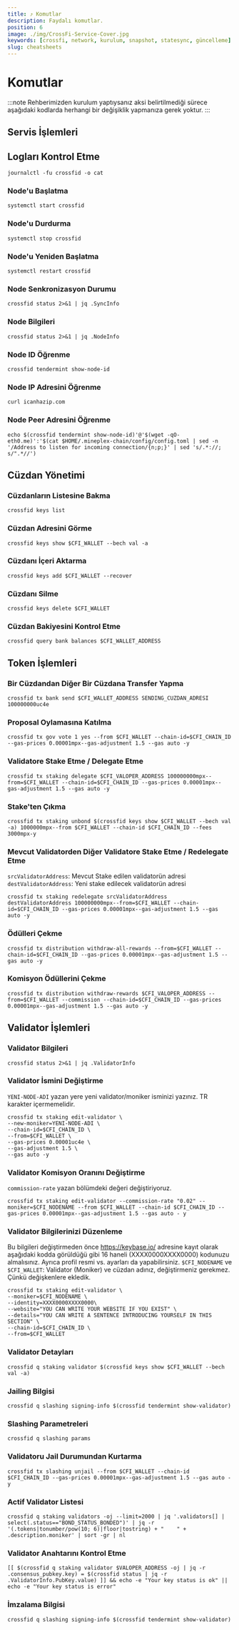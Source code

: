 ```yaml
---
title: ⤴️ Komutlar
description: Faydalı komutlar.
position: 6
image: ./img/CrossFi-Service-Cover.jpg
keywords: [crossfi, network, kurulum, snapshot, statesync, güncelleme]
slug: cheatsheets
---
```


# Komutlar
:::note
Rehberimizden kurulum yaptıysanız aksi belirtilmediği sürece aşağıdaki kodlarda herhangi bir değişiklik yapmanıza gerek yoktur.
:::

## Servis İşlemleri 

## Logları Kontrol Etme 
```
journalctl -fu crossfid -o cat
```

### Node'u Başlatma
```
systemctl start crossfid
```

### Node'u Durdurma
```
systemctl stop crossfid
```

### Node'u Yeniden Başlatma
```
systemctl restart crossfid
```

### Node Senkronizasyon Durumu
```
crossfid status 2>&1 | jq .SyncInfo
```

### Node Bilgileri
```
crossfid status 2>&1 | jq .NodeInfo
```

### Node ID Öğrenme
```
crossfid tendermint show-node-id
```

### Node IP Adresini Öğrenme
```
curl icanhazip.com
```

### Node Peer Adresini Öğrenme
```
echo $(crossfid tendermint show-node-id)'@'$(wget -qO- eth0.me)':'$(cat $HOME/.mineplex-chain/config/config.toml | sed -n '/Address to listen for incoming connection/{n;p;}' | sed 's/.*://; s/".*//')
```

## Cüzdan Yönetimi

### Cüzdanların Listesine Bakma
```
crossfid keys list
```

### Cüzdan Adresini Görme
```
crossfid keys show $CFI_WALLET --bech val -a
```

### Cüzdanı İçeri Aktarma
```
crossfid keys add $CFI_WALLET --recover
```

### Cüzdanı Silme
```
crossfid keys delete $CFI_WALLET
```

### Cüzdan Bakiyesini Kontrol Etme
```
crossfid query bank balances $CFI_WALLET_ADDRESS
```

## Token İşlemleri

### Bir Cüzdandan Diğer Bir Cüzdana Transfer Yapma
```
crossfid tx bank send $CFI_WALLET_ADDRESS SENDING_CUZDAN_ADRESI 100000000uc4e
```

### Proposal Oylamasına Katılma
```
crossfid tx gov vote 1 yes --from $CFI_WALLET --chain-id=$CFI_CHAIN_ID --gas-prices 0.00001mpx--gas-adjustment 1.5 --gas auto -y
```

### Validatore Stake Etme / Delegate Etme
```
crossfid tx staking delegate $CFI_VALOPER_ADDRESS 100000000mpx--from=$CFI_WALLET --chain-id=$CFI_CHAIN_ID --gas-prices 0.00001mpx--gas-adjustment 1.5 --gas auto -y
```

### Stake'ten Çıkma
```
crossfid tx staking unbond $(crossfid keys show $CFI_WALLET --bech val -a) 1000000mpx--from $CFI_WALLET --chain-id $CFI_CHAIN_ID --fees 3000mpx-y
```

### Mevcut Validatorden Diğer Validatore Stake Etme / Redelegate Etme
`srcValidatorAddress`: Mevcut Stake edilen validatorün adresi
`destValidatorAddress`: Yeni stake edilecek validatorün adresi
```
crossfid tx staking redelegate srcValidatorAddress destValidatorAddress 100000000mpx--from=$CFI_WALLET --chain-id=$CFI_CHAIN_ID --gas-prices 0.00001mpx--gas-adjustment 1.5 --gas auto -y
```

### Ödülleri Çekme
```
crossfid tx distribution withdraw-all-rewards --from=$CFI_WALLET --chain-id=$CFI_CHAIN_ID --gas-prices 0.00001mpx--gas-adjustment 1.5 --gas auto -y
```

### Komisyon Ödüllerini Çekme
```
crossfid tx distribution withdraw-rewards $CFI_VALOPER_ADDRESS --from=$CFI_WALLET --commission --chain-id=$CFI_CHAIN_ID --gas-prices 0.00001mpx--gas-adjustment 1.5 --gas auto -y
```

## Validator İşlemleri

### Validator Bilgileri
```
crossfid status 2>&1 | jq .ValidatorInfo
```

### Validator İsmini Değiştirme
`YENI-NODE-ADI` yazan yere yeni validator/moniker isminizi yazınız. TR karakter içermemelidir.
```
crossfid tx staking edit-validator \
--new-moniker=YENI-NODE-ADI \
--chain-id=$CFI_CHAIN_ID \
--from=$CFI_WALLET \
--gas-prices 0.00001uc4e \
--gas-adjustment 1.5 \
--gas auto -y
```

### Validator Komisyon Oranını Değiştirme
`commission-rate` yazan bölümdeki değeri değiştiriyoruz.
```
crossfid tx staking edit-validator --commission-rate "0.02" --moniker=$CFI_NODENAME --from $CFI_WALLET --chain-id $CFI_CHAIN_ID --gas-prices 0.00001mpx--gas-adjustment 1.5 --gas auto - y
```

### Validator Bilgilerinizi Düzenleme
Bu bilgileri değiştirmeden önce https://keybase.io/ adresine kayıt olarak aşağıdaki kodda görüldüğü gibi 16 haneli (XXXX0000XXXX0000) kodunuzu almalısınız. Ayrıca profil resmi vs. ayarları da yapabilirsiniz. 
`$CFI_NODENAME` ve `$CFI_WALLET`: Validator (Moniker) ve cüzdan adınız, değiştirmeniz gerekmez. Çünkü değişkenlere ekledik.
```
crossfid tx staking edit-validator \
--moniker=$CFI_NODENAME \
--identity=XXXX0000XXXX0000\
--website="YOU CAN WRITE YOUR WEBSITE IF YOU EXIST" \
--details="YOU CAN WRITE A SENTENCE INTRODUCING YOURSELF IN THIS SECTION" \
--chain-id=$CFI_CHAIN_ID \
--from=$CFI_WALLET
```

### Validator Detayları
```
crossfid q staking validator $(crossfid keys show $CFI_WALLET --bech val -a)
```

### Jailing Bilgisi
```
crossfid q slashing signing-info $(crossfid tendermint show-validator)
```

### Slashing Parametreleri
```
crossfid q slashing params
```

### Validatoru Jail Durumundan Kurtarma 
```
crossfid tx slashing unjail --from $CFI_WALLET --chain-id $CFI_CHAIN_ID --gas-prices 0.00001mpx--gas-adjustment 1.5 --gas auto -y
```

### Actif Validator Listesi
```
crossfid q staking validators -oj --limit=2000 | jq '.validators[] | select(.status=="BOND_STATUS_BONDED")' | jq -r '(.tokens|tonumber/pow(10; 6)|floor|tostring) + " 	 " + .description.moniker' | sort -gr | nl
```

### Validator Anahtarını Kontrol Etme
```
[[ $(crossfid q staking validator $VALOPER_ADDRESS -oj | jq -r .consensus_pubkey.key) = $(crossfid status | jq -r .ValidatorInfo.PubKey.value) ]] && echo -e "Your key status is ok" || echo -e "Your key status is error"
```

### İmzalama Bilgisi
```
crossfid q slashing signing-info $(crossfid tendermint show-validator)
```